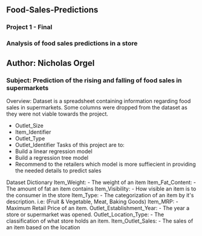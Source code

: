 ## Food-Sales-Predictions
### Project 1 - Final
### Analysis of food sales predictions in a store

Author: Nicholas Orgel
---
### **Subject**: Prediction of the rising and falling of food sales in supermarkets
Overview:
Dataset is a spreadsheet containing information regarding food sales in supermarkets.
Some columns were dropped from the dataset as they were not viable towards the project.
- Outlet_Size
- Item_Identifier
- Outlet_Type
- Outlet_Identifier
Tasks of this project are to:
- Build a linear regression model
- Build a regression tree model
- Recommend to the retailers which model is more suffiecient in providing the needed details to predict sales

Dataset Dictionary
Item_Weight: - The weight of an item
Item_Fat_Content: - The amount of fat an item contains
Item_Visibility: - How visible an item is to the consumer in the store
Item_Type: - The categorization of an item by it's description. i.e: (Fruit & Vegetable, Meat, Baking Goods)
Item_MRP: - Maximum Retail Price of an item.
Outlet_Establishment_Year: - The year a store or supermarket was opened.
Outlet_Location_Type: - The classification of what store holds an item.
Item_Outlet_Sales: - The sales of an item based on the location
